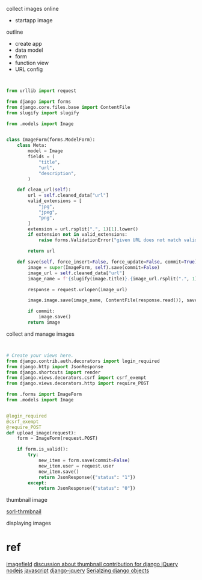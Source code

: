collect images online

- startapp image

outline

- create app
- data model
- form
- function view
- URL config

```python


from urllib import request

from django import forms
from django.core.files.base import ContentFile
from slugify import slugify

from .models import Image


class ImageForm(forms.ModelForm):
    class Meta:
        model = Image
        fields = (
            "title",
            "url",
            "description",
        )

    def clean_url(self):
        url = self.cleaned_data["url"]
        valid_extensions = [
            "jpg",
            "jpeg",
            "png",
        ]
        extension = url.rsplit(".", 1)[1].lower()
        if extension not in valid_extensions:
            raise forms.ValidationError("given URL does not match valid extensions")

        return url

    def save(self, force_insert=False, force_update=False, commit=True):
        image = super(ImageForm, self).save(commit=False)
        image_url = self.cleaned_data["url"]
        image_name = f'{slugify(image.title)}.{image_url.rsplit(".", 1)[1].lower()}'

        response = request.urlopen(image_url)

        image.image.save(image_name, ContentFile(response.read()), save=False)

        if commit:
            image.save()
        return image
```

collect and manage images

```python


# Create your views here.
from django.contrib.auth.decorators import login_required
from django.http import JsonResponse
from django.shortcuts import render
from django.views.decorators.csrf import csrf_exempt
from django.views.decorators.http import require_POST

from .forms import ImageForm
from .models import Image


@login_required
@csrf_exempt
@require_POST
def upload_image(request):
    form = ImageForm(request.POST)

    if form.is_valid():
        try:
            new_item = form.save(commit=False)
            new_item.user = request.user
            new_item.save()
            return JsonResponse({"status": "1"})
        except:
            return JsonResponse({"status": "0"})
```

thumbnail image

[sorl-thrmbnail](https://github.com/jazzband/sorl-thumbnail)

displaying images

# ref

[imagefield](https://docs.djangoproject.com/en/5.1/ref/models/fields/#imagefield)
[discussion about thumbnail contribution for django ](https://docs.djangoproject.com/wiki/Thumbnails)
[jQuery](http://jquery.com)
[nodejs](https://nodejs.org/en)
[javascript](https://docs.djangoproject.com/en/5.1/internals/contributing/writing-code/javascript)
[django-jquery](https://pypi.python.org/pypi/django-jquery)
[Serialzing django objects](docs.djangoproject.com/en/5.1/topics/serialization)
